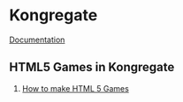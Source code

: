 # Kongregate

[Documentation](https://docs.kongregate.com/docs)

## HTML5 Games in Kongregate

1. [How to make HTML 5 Games](https://www.kongregate.com/forums/1021798-game-programming-subforum/topics/640187-how-to-make-html5-games)
